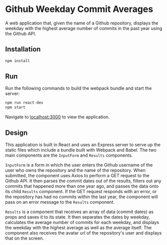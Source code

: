 # Github Weekday Commit Averages

A web application that, given the name of a Github repository, displays the weekday with the highest average number of commits in the past year using the Github API.

## Installation

```bash
npm install
```

## Run

Run the following commands to build the webpack bundle and start the server:


```python
npm run react-dev
npm start
```
Navigate to [localhost:3000](localhost:3000) to view the application.

## Design
This application is built in React and uses an Express server to serve up the static files which include a bundle built with Webpack and Babel. The two main components are the `InputForm` and `Results` components. 

`InputForm` is a form in which the user enters the Github username of the user who owns the repository and the name of the repository. When submitted, the component uses Axios to perform a GET request to the Github API. It then parses the commit dates out of the results, filters out any commits that happened more than one year ago, and passes the data onto its child `Results` component. If the GET request responds with an error, or the repository has had no commits within the last year, the component will pass on an error message to the `Results` component.

`Results` is a component that receives an array of data (commit dates) as props and saves it to its state. It then separates the dates by weekday, calculates the average number of commits for each weekday, and displays the weekday with the highest average as well as the average itself. The component also receives the avatar url of the repository's user and displays that on the screen.